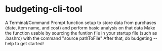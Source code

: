 # budgeting-cli-tool
A Terminal/Command Prompt function setup to store data from purchases (date, item name, and cost) and perform basic analysis on that data
Make the function usable by sourcing the funtion file in your startup file (such as .bashrc) with the command "source pathToFile"
After that, do budgeting --help to get started!
